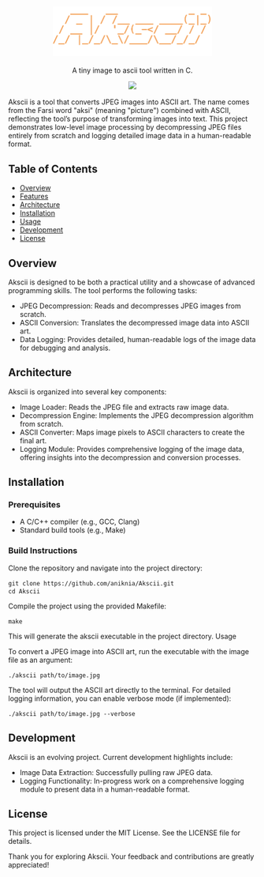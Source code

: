 <h3 align="center"><img src="img/logo.png" alt="logo" height="100px"></h3>

<p align="center">A tiny image to ascii tool written in C.</p>
  
<p align="center">
<a href="./LICENSE"><img src="https://img.shields.io/badge/license-MIT-blue.svg"></a>
</p>

Akscii is a tool that converts JPEG images into ASCII art. The name comes from the Farsi word "aksi" (meaning "picture") combined with ASCII, reflecting the tool’s purpose of transforming images into text. This project demonstrates low-level image processing by decompressing JPEG files entirely from scratch and logging detailed image data in a human-readable format.

## Table of Contents
- [Overview](#Overview)
- [Features](#Features)
- [Architecture](#Architecture)
- [Installation](#Installation)
- [Usage](#Usage)
- [Development](#Development)
- [License](#License)

## Overview

Akscii is designed to be both a practical utility and a showcase of advanced programming skills. The tool performs the following tasks:

- JPEG Decompression: Reads and decompresses JPEG images from scratch.
- ASCII Conversion: Translates the decompressed image data into ASCII art.
- Data Logging: Provides detailed, human-readable logs of the image data for debugging and analysis.

## Architecture

Akscii is organized into several key components:
- Image Loader: Reads the JPEG file and extracts raw image data.
- Decompression Engine: Implements the JPEG decompression algorithm from scratch.
- ASCII Converter: Maps image pixels to ASCII characters to create the final art.
- Logging Module: Provides comprehensive logging of the image data, offering insights into the decompression and conversion processes.

## Installation
### Prerequisites

- A C/C++ compiler (e.g., GCC, Clang)
- Standard build tools (e.g., Make)

### Build Instructions

Clone the repository and navigate into the project directory:

    git clone https://github.com/aniknia/Akscii.git
    cd Akscii

Compile the project using the provided Makefile:

    make

This will generate the akscii executable in the project directory.
Usage

To convert a JPEG image into ASCII art, run the executable with the image file as an argument:

    ./akscii path/to/image.jpg

The tool will output the ASCII art directly to the terminal. For detailed logging information, you can enable verbose mode (if implemented):

    ./akscii path/to/image.jpg --verbose

## Development

Akscii is an evolving project. Current development highlights include:

- Image Data Extraction: Successfully pulling raw JPEG data.
- Logging Functionality: In-progress work on a comprehensive logging module to present data in a human-readable format.

## License

This project is licensed under the MIT License. See the LICENSE file for details.

Thank you for exploring Akscii. Your feedback and contributions are greatly appreciated!
